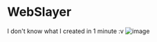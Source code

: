 # WebSlayer
I don't know what I created in 1 minute :v
![image](https://user-images.githubusercontent.com/78761999/161322418-84f04a42-dee2-4c0c-a641-c9b0fcf698b2.png)
